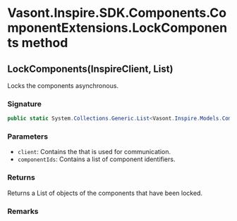 # Vasont.Inspire.SDK.Components.ComponentExtensions.LockComponents method
## LockComponents(InspireClient, List<long>)
Locks the components asynchronous.

### Signature
```csharp
public static System.Collections.Generic.List<Vasont.Inspire.Models.Components.BatchComponentLockModel> LockComponents(InspireClient client, List<long> componentIds)
```
### Parameters
- `client`: Contains the  that is used for communication.
- `componentIds`: Contains a list of component identifiers.

### Returns
Returns a List of  objects of the components that have been locked.
### Remarks

